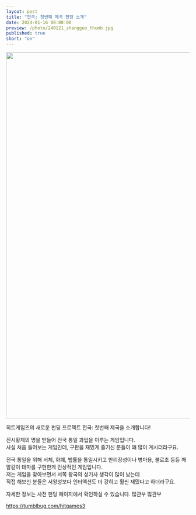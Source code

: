 ```yaml
---
layout: post
title: "전국: 첫번째 제국 펀딩 소개"
date: 2024-01-16 00:00:00
preview: /photo/240121_zhangguo_thumb.jpg
published: true
short: "on"
---
```


<img src="/photo/240121_zhangguo.png" width="1000">

히트게임즈의 새로운 펀딩 프로젝트 전국: 첫번째 제국을 소개합니다!<br>

진시황제의 명을 받들어 전국 통일 과업을 이루는 게임입니다.<br>
사실 처음 들어보는 게임인데, 구판을 재밌게 즐기신 분들이 꽤 많이 계시더라구요.

전국 통일을 위해 서체, 화폐, 법률을 통일시키고 만리장성이나 병마용, 불로초 등등 깨알같이 테마를 구현한게 인상적인 게임입니다.<br>
저는 게임을 찾아보면서 서쪽 왕국의 성기사 생각이 많이 났는데<br>
직접 해보신 분들은 서왕성보다 인터액션도 더 강하고 훨씬 재밌다고 하더라구요.<br>

자세한 정보는 사전 펀딩 페이지에서 확인하실 수 있습니다. 많관부 많관부<br>

https://tumblbug.com/hitgames3



